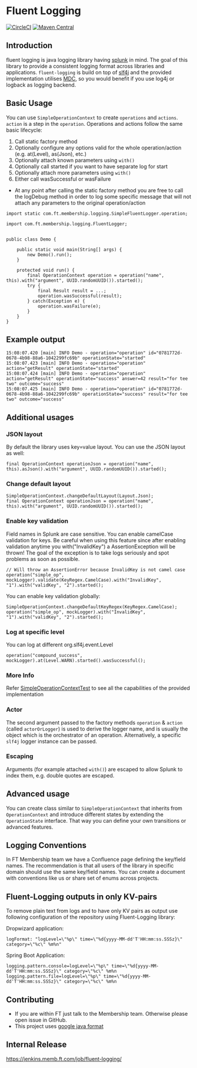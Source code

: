 Fluent Logging
==============

[![CircleCI](https://circleci.com/gh/Financial-Times/fluent-logging.svg?style=svg&circle-token=2bf1e9c418beb98c7445d741db96e04c54a577aa)](https://circleci.com/gh/Financial-Times/fluent-logging) [![Maven Central](https://maven-badges.herokuapp.com/maven-central/com.ft.membership/fluent-logging/badge.svg)](https://maven-badges.herokuapp.com/maven-central/com.ft.membership/fluent-logging)

## Introduction
fluent logging is java logging library having [splunk](https://www.splunk.com/) in mind. The goal of this library to provide a consistent logging format across
libraries and applications. `fluent-logging` is build on top of [slf4j](http://www.slf4j.org/) and the provided implementation utilises [MDC](http://www.slf4j.org/manual.html#mdc), so you would benefit if you use log4j or logback as logging backend.

## Basic Usage
You can use `SimpleOperationContext` to create `operations` and `actions`. `action` is a step in the `operation`.
Operations and actions follow the same basic lifecycle:
1. Call static factory method
1. Optionally configure any options valid for the whole operation/action (e.g. at(Level), as(Json), etc.)
1. Optionally attach known parameters using `with()`
1. Optionally call started if you want to have separate log for start
1. Optionally attach more parameters using `with()`
1. Either call wasSuccessful or wasFailure

- At any point after calling the static factory method you are free to call the logDebug method in order to log some specific message that will not attach any parameters to the original operation/action
```
import static com.ft.membership.logging.SimpleFluentLogger.operation;

import com.ft.membership.logging.FluentLogger;


public class Demo {

    public static void main(String[] args) {
        new Demo().run();
    }

    protected void run() {
        final OperationContext operation = operation("name", this).with("argument", UUID.randomUUID()).started();            
        try {
            final Result result = ...;
            operation.wasSuccessful(result);
        } catch(Exception e) {
            operation.wasFailure(e);
        }
    }
}
```

## Example output
```
15:08:07.420 [main] INFO Demo - operation="operation" id="0781772d-0678-4b98-88a6-1042299fc69b" operationState="started"
15:08:07.423 [main] INFO Demo - operation="operation" action="getResult" operationState="started"
15:08:07.424 [main] INFO Demo - operation="operation" action="getResult" operationState="success" answer=42 result="for tee two" outcome="success"
15:08:07.425 [main] INFO Demo - operation="operation" id="0781772d-0678-4b98-88a6-1042299fc69b" operationState="success" result="for tee two" outcome="success"
```

## Additional usages
### JSON layout
By default the library uses key=value layout. You can use the JSON layout as well:
```
final OperationContext operationJson = operation("name", this).asJson().with("argument", UUID.randomUUID()).started();
```
### Change default layout
```
SimpleOperationContext.changeDefaultLayout(Layout.Json);
final OperationContext operationJson = operation("name", this).with("argument", UUID.randomUUID()).started();
```
### Enable key validation
Field names in Splunk are case sensitive. You can enable camelCase validation for keys.
Be careful when using this feature since after enabling validation anytime you with("InvalidKey") a AssertionException will be thrown!
The goal of the exception is to take logs seriously and spot problems as soon as possible.
```
// Will throw an AssertionError because InvalidKey is not camel case
operation("simple_op", mockLogger).validate(KeyRegex.CamelCase).with("InvalidKey", "1").with("validKey", "2").started();
```

You can enable key validation globally:
```
SimpleOperationContext.changeDefaultKeyRegex(KeyRegex.CamelCase);
operation("simple_op", mockLogger).with("InvalidKey", "1").with("validKey", "2").started();
```
### Log at specific level
You can log at different org.slf4j.event.Level
```
operation("compound_success", mockLogger).at(Level.WARN).started().wasSuccessful();
```

### More Info
Refer [SimpleOperationContextTest](src/test/java/com/ft/membership/t/SimpleOperationContextTest.java) to see all the capabilities of the provided implementation

### Actor
The second argument passed to the factory methods `operation` & `action` (called `actorOrLogger`) is used to derive the logger name,
and is usually the object which is the orchestrator of an operation.
Alternatively, a specific `slf4j` logger instance can be passed.

### Escaping
Arguments (for example attached `with()`) are escaped to allow Splunk to index them, e.g. double quotes are escaped.

## Advanced usage
You can create class similar to `SimpleOperationContext` that inherits from `OperationContext` and introduce different states by extending the `OperationState` interface.
That way you can define your own transitions or advanced features.

## Logging Conventions
In FT Membership team we have a Confluence page defining the key/field names.
The recommendation is that all users of the library in specific domain should use the same key/field names.
You can create a document with conventions like us or share set of enums across projects.

## Fluent-Logging outputs in only KV-pairs
To remove plain text from logs and to have only KV pairs as output use following configuration of
the repository using Fluent-Logging library:

Dropwizard application:
```
logFormat: "logLevel=\"%p\" time=\"%d{yyyy-MM-dd'T'HH:mm:ss.SSSz}\" category=\"%c\" %m%n"
```

Spring Boot Application:
```
logging.pattern.console=logLevel=\"%p\" time=\"%d{yyyy-MM-dd'T'HH:mm:ss.SSSz}\" category=\"%c\" %m%n
logging.pattern.file=logLevel=\"%p\" time=\"%d{yyyy-MM-dd'T'HH:mm:ss.SSSz}\" category=\"%c\" %m%n
```

## Contributing
- If you are within FT just talk to the Membership team. Otherwise please open issue in GitHub.
- This project uses [google java format](https://github.com/google/google-java-format)

## Internal Release
https://jenkins.memb.ft.com/job/fluent-logging/ 